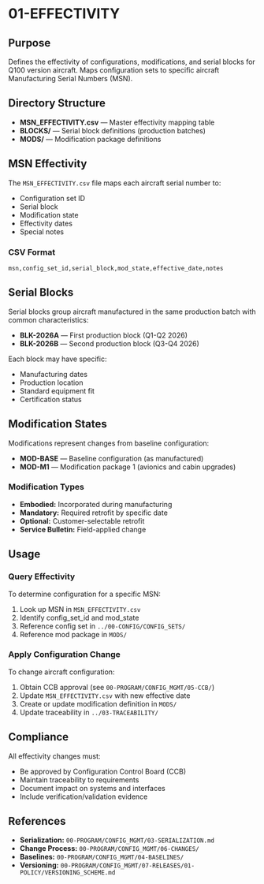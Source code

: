 # 01-EFFECTIVITY

## Purpose

Defines the effectivity of configurations, modifications, and serial blocks for Q100 version aircraft. Maps configuration sets to specific aircraft Manufacturing Serial Numbers (MSN).

## Directory Structure

- **MSN_EFFECTIVITY.csv** — Master effectivity mapping table
- **BLOCKS/** — Serial block definitions (production batches)
- **MODS/** — Modification package definitions

## MSN Effectivity

The `MSN_EFFECTIVITY.csv` file maps each aircraft serial number to:
- Configuration set ID
- Serial block
- Modification state
- Effectivity dates
- Special notes

### CSV Format

```csv
msn,config_set_id,serial_block,mod_state,effective_date,notes
```

## Serial Blocks

Serial blocks group aircraft manufactured in the same production batch with common characteristics:

- **BLK-2026A** — First production block (Q1-Q2 2026)
- **BLK-2026B** — Second production block (Q3-Q4 2026)

Each block may have specific:
- Manufacturing dates
- Production location
- Standard equipment fit
- Certification status

## Modification States

Modifications represent changes from baseline configuration:

- **MOD-BASE** — Baseline configuration (as manufactured)
- **MOD-M1** — Modification package 1 (avionics and cabin upgrades)

### Modification Types

- **Embodied:** Incorporated during manufacturing
- **Mandatory:** Required retrofit by specific date
- **Optional:** Customer-selectable retrofit
- **Service Bulletin:** Field-applied change

## Usage

### Query Effectivity
To determine configuration for a specific MSN:
1. Look up MSN in `MSN_EFFECTIVITY.csv`
2. Identify config_set_id and mod_state
3. Reference config set in `../00-CONFIG/CONFIG_SETS/`
4. Reference mod package in `MODS/`

### Apply Configuration Change
To change aircraft configuration:
1. Obtain CCB approval (see `00-PROGRAM/CONFIG_MGMT/05-CCB/`)
2. Update `MSN_EFFECTIVITY.csv` with new effective date
3. Create or update modification definition in `MODS/`
4. Update traceability in `../03-TRACEABILITY/`

## Compliance

All effectivity changes must:
- Be approved by Configuration Control Board (CCB)
- Maintain traceability to requirements
- Document impact on systems and interfaces
- Include verification/validation evidence

## References

- **Serialization:** `00-PROGRAM/CONFIG_MGMT/03-SERIALIZATION.md`
- **Change Process:** `00-PROGRAM/CONFIG_MGMT/06-CHANGES/`
- **Baselines:** `00-PROGRAM/CONFIG_MGMT/04-BASELINES/`
- **Versioning:** `00-PROGRAM/CONFIG_MGMT/07-RELEASES/01-POLICY/VERSIONING_SCHEME.md`
